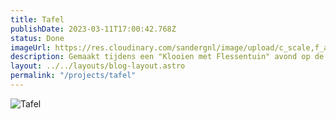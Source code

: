 ```yaml
---
title: Tafel
publishDate: 2023-03-11T17:00:42.768Z
status: Done
imageUrl: https://res.cloudinary.com/sandergnl/image/upload/c_scale,f_auto,q_auto,w_960/v1682454353/projects/PXL_20230401_103356366.MP_n4u1x8.jpg
description: Gemaakt tijdens een "Klooien met Flessentuin" avond op de Maakplek. 
layout: ../../layouts/blog-layout.astro
permalink: "/projects/tafel"
---
```


![Tafel](https://res.cloudinary.com/sandergnl/image/upload/c_scale,f_auto,q_auto,w_960/v1682454353/projects/PXL_20230401_103356366.MP_n4u1x8.jpg)